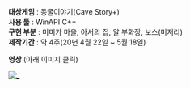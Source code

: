 **대상게임** : 동굴이야기(Cave Story+)  
**사용 툴** : WinAPI C++  
**구현 부분** : 미미가 마을, 아서의 집, 알 부화장, 보스(미저리)  
**제작기간** : 약 4주(20년 4월 22일 ~ 5월 18일)

**영상** (아래 이미지 클릭)

[![_](https://images.velog.io/images/acodeam/post/63f6cd04-8696-4de4-b9ca-e0a2d466ddad/Honeycam%202020-05-20%2013-43-39.gif)](https://youtu.be/uLR1RNqJ1Mw?t=0s)
